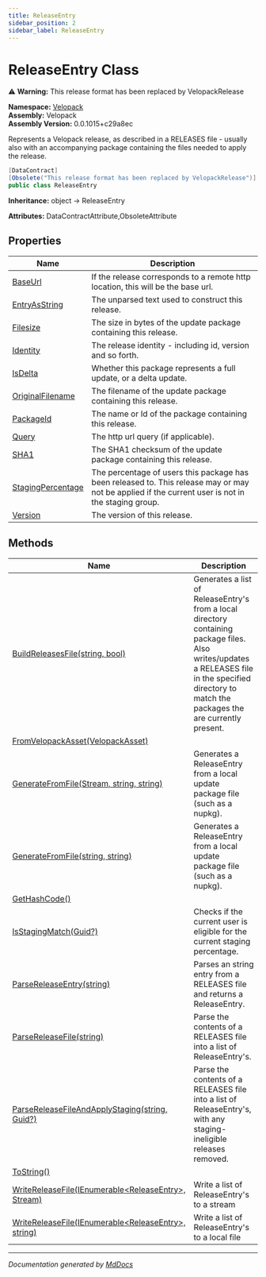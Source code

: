 ```yaml
---
title: ReleaseEntry
sidebar_position: 2
sidebar_label: ReleaseEntry
---
```

<!--  
  <auto-generated>   
    The contents of this file were generated by a tool.  
    Changes to this file may be list if the file is regenerated  
  </auto-generated>   
-->

# ReleaseEntry Class

⚠️ **Warning:** This release format has been replaced by VelopackRelease

**Namespace:** [Velopack](../index.md)  
**Assembly:** Velopack  
**Assembly Version:** 0.0.1015+c29a8ec

Represents a Velopack release, as described in a RELEASES file \- usually also with an  accompanying package containing the files needed to apply the release.

```csharp
[DataContract]
[Obsolete("This release format has been replaced by VelopackRelease")]
public class ReleaseEntry
```

**Inheritance:** object → ReleaseEntry

**Attributes:** DataContractAttribute,ObsoleteAttribute

## Properties

| Name                                                 | Description                                                                                                                                        |
| ---------------------------------------------------- | -------------------------------------------------------------------------------------------------------------------------------------------------- |
| [BaseUrl](properties/BaseUrl.md)                     |  If the release corresponds to a remote http location, this will be the base url.                                                                  |
| [EntryAsString](properties/EntryAsString.md)         |  The unparsed text used to construct this release.                                                                                                 |
| [Filesize](properties/Filesize.md)                   |  The size in bytes of the update package containing this release.                                                                                  |
| [Identity](properties/Identity.md)                   |  The release identity \- including id, version and so forth.                                                                                       |
| [IsDelta](properties/IsDelta.md)                     |  Whether this package represents a full update, or a delta update.                                                                                 |
| [OriginalFilename](properties/OriginalFilename.md)   |  The filename of the update package containing this release.                                                                                       |
| [PackageId](properties/PackageId.md)                 |  The name or Id of the package containing this release.                                                                                            |
| [Query](properties/Query.md)                         |  The http url query (if applicable).                                                                                                               |
| [SHA1](properties/SHA1.md)                           |  The SHA1 checksum of the update package containing this release.                                                                                  |
| [StagingPercentage](properties/StagingPercentage.md) | The percentage of users this package has been released to. This release may or may not be applied if the current user is not in the staging group. |
| [Version](properties/Version.md)                     |  The version of this release.                                                                                                                      |

## Methods

| Name                                                                                                                                | Description                                                                                                                                                                                          |
| ----------------------------------------------------------------------------------------------------------------------------------- | ---------------------------------------------------------------------------------------------------------------------------------------------------------------------------------------------------- |
| [BuildReleasesFile(string, bool)](methods/BuildReleasesFile.md)                                                                     | Generates a list of ReleaseEntry's from a local directory containing package files. Also writes\/updates a RELEASES file in the specified directory to match the packages the are currently present. |
| [FromVelopackAsset(VelopackAsset)](methods/FromVelopackAsset.md)                                                                    |                                                                                                                                                                                                      |
| [GenerateFromFile(Stream, string, string)](methods/GenerateFromFile.md#generatefromfilestream-string-string)                        | Generates a ReleaseEntry from a local update package file (such as a nupkg).                                                                                                                         |
| [GenerateFromFile(string, string)](methods/GenerateFromFile.md#generatefromfilestring-string)                                       | Generates a ReleaseEntry from a local update package file (such as a nupkg).                                                                                                                         |
| [GetHashCode()](methods/GetHashCode.md)                                                                                             |                                                                                                                                                                                                      |
| [IsStagingMatch(Guid?)](methods/IsStagingMatch.md)                                                                                  | Checks if the current user is eligible for the current staging percentage.                                                                                                                           |
| [ParseReleaseEntry(string)](methods/ParseReleaseEntry.md)                                                                           | Parses an string entry from a RELEASES file and returns a ReleaseEntry.                                                                                                                              |
| [ParseReleaseFile(string)](methods/ParseReleaseFile.md)                                                                             | Parse the contents of a RELEASES file into a list of ReleaseEntry's.                                                                                                                                 |
| [ParseReleaseFileAndApplyStaging(string, Guid?)](methods/ParseReleaseFileAndApplyStaging.md)                                        | Parse the contents of a RELEASES file into a list of ReleaseEntry's, with any staging\-ineligible releases removed.                                                                                  |
| [ToString()](methods/ToString.md)                                                                                                   |                                                                                                                                                                                                      |
| [WriteReleaseFile(IEnumerable\<ReleaseEntry\>, Stream)](methods/WriteReleaseFile.md#writereleasefileienumerablereleaseentry-stream) | Write a list of ReleaseEntry's to a stream                                                                                                                                                           |
| [WriteReleaseFile(IEnumerable\<ReleaseEntry\>, string)](methods/WriteReleaseFile.md#writereleasefileienumerablereleaseentry-string) | Write a list of ReleaseEntry's to a local file                                                                                                                                                       |

___

*Documentation generated by [MdDocs](https://github.com/ap0llo/mddocs)*
